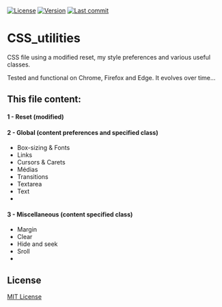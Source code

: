 [![License](https://img.shields.io/badge/License-MIT-blueviolet.svg&style=flat)](https://github.com/StephaneJDeschamps/CSS_utilities/blob/master/LICENSE.txt)
[![Version](https://img.shields.io/badge/Version-v2.1.0-9cf.svg?logo=CSS3&logoColor=9cf&style=flat)]()
[![Last commit](https://img.shields.io/github/last-commit/StephaneJDeschamps/CSS_utilities.svg&style=flat)]()

# CSS_utilities
CSS file using a modified reset, my style preferences and various useful classes.

Tested and functional on Chrome, Firefox and Edge. It evolves over time...

## This file content:

#### 1 - Reset (modified)

#### 2 - Global (content preferences and specified class)
 - Box-sizing & Fonts
 - Links
 - Cursors & Carets
 - Médias
 - Transitions
 - Textarea
 - Text
 - 
#### 3 - Miscellaneous (content specified class)
 - Margin
 - Clear
 - Hide and seek
 - Sroll
 - 

## License

[MIT License](https://github.com/StephaneJDeschamps/CSS_utilities/blob/master/LICENSE.txt)


